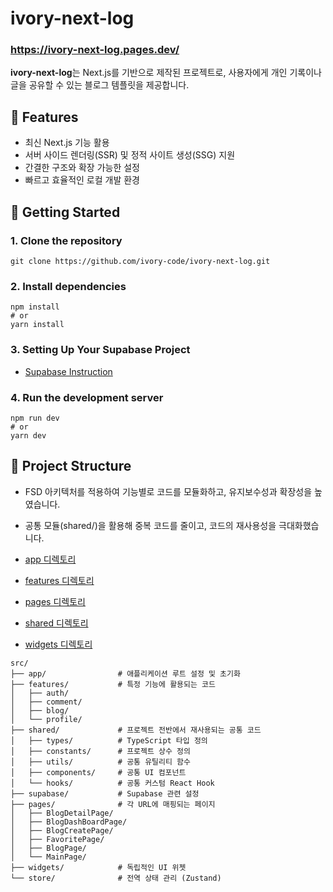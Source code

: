 # ivory-next-log

### https://ivory-next-log.pages.dev/

**ivory-next-log**는 Next.js를 기반으로 제작된 프로젝트로, 사용자에게 개인 기록이나 글을 공유할 수 있는 블로그 템플릿을 제공합니다.

## 🌟 Features

- 최신 Next.js 기능 활용
- 서버 사이드 렌더링(SSR) 및 정적 사이트 생성(SSG) 지원
- 간결한 구조와 확장 가능한 설정
- 빠르고 효율적인 로컬 개발 환경

## 🚀 Getting Started

### 1. Clone the repository

```
git clone https://github.com/ivory-code/ivory-next-log.git
```

### 2. Install dependencies

```
npm install
# or
yarn install
```

### 3. Setting Up Your Supabase Project

- [Supabase Instruction](src/supabase/README.md)

### 4. Run the development server

```
npm run dev
# or
yarn dev
```

## 📁 Project Structure

- FSD 아키텍처를 적용하여 기능별로 코드를 모듈화하고, 유지보수성과 확장성을 높였습니다.
- 공통 모듈(shared/)을 활용해 중복 코드를 줄이고, 코드의 재사용성을 극대화했습니다.

- [app 디렉토리](src/app/README.md)
- [features 디렉토리](src/features/README.md)
- [pages 디렉토리](src/pages/README.md)
- [shared 디렉토리](src/shared/README.md)
- [widgets 디렉토리](src/widgets/README.md)

```
src/
├── app/                # 애플리케이션 루트 설정 및 초기화
├── features/           # 특정 기능에 활용되는 코드
│   ├── auth/
│   ├── comment/
│   ├── blog/
│   └── profile/
├── shared/             # 프로젝트 전반에서 재사용되는 공통 코드
│   ├── types/          # TypeScript 타입 정의
│   ├── constants/      # 프로젝트 상수 정의
│   ├── utils/          # 공통 유틸리티 함수
│   ├── components/     # 공통 UI 컴포넌트
│   └── hooks/          # 공통 커스텀 React Hook
├── supabase/           # Supabase 관련 설정
├── pages/              # 각 URL에 매핑되는 페이지
│   ├── BlogDetailPage/
│   ├── BlogDashBoardPage/
│   ├── BlogCreatePage/
│   ├── FavoritePage/
│   ├── BlogPage/
│   └── MainPage/
├── widgets/            # 독립적인 UI 위젯
└── store/              # 전역 상태 관리 (Zustand)
```
